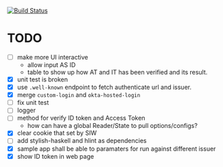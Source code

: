 [![Build Status](https://travis-ci.com/freizl/haskell-okta.svg?branch=master)](https://travis-ci.com/freizl/haskell-okta)

# TODO

- [ ] make more UI interactive
  - allow input AS ID
  - table to show up how AT and IT has been verified and its result.
- [X] unit test is broken
- [X] use `.well-known` endpoint to fetch authenticate url and issuer.
- [x] merge `custom-login` and `okta-hosted-login`
- [ ] fix unit test
- [ ] logger
- [ ] method for verify ID token and Access Token
  - how can have a global Reader/State to pull options/configs?
- [X] clear cookie that set by SIW
- [ ] add stylish-haskell and hlint as dependencies
- [X] sample app shall be able to paramaters for run against different issuer
- [X] show ID token in web page
